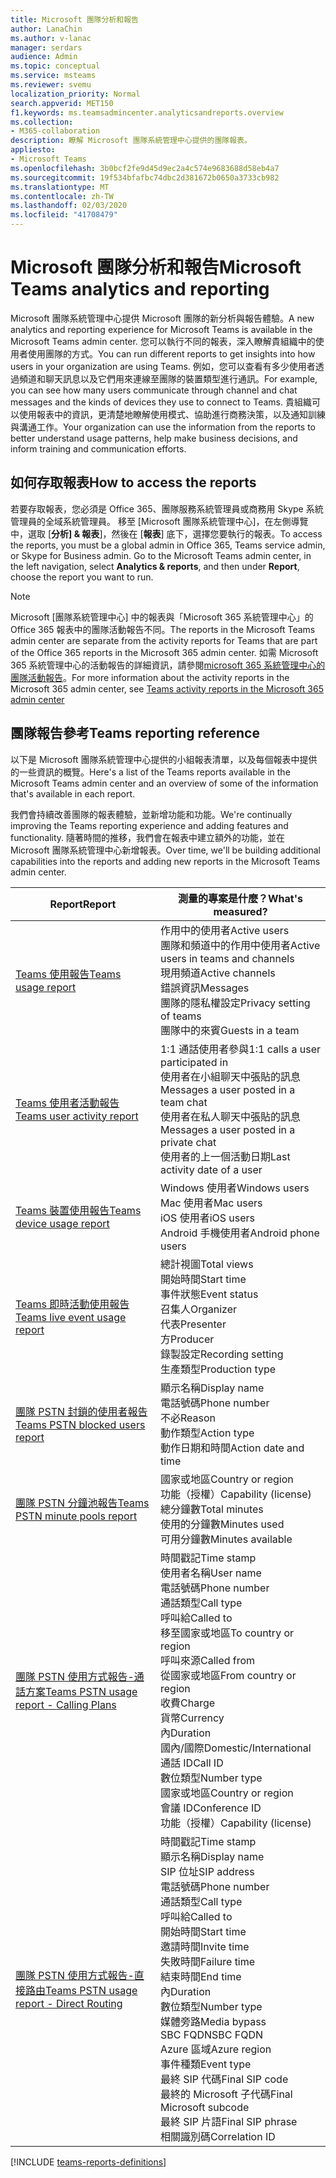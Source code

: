 ```yaml
---
title: Microsoft 團隊分析和報告
author: LanaChin
ms.author: v-lanac
manager: serdars
audience: Admin
ms.topic: conceptual
ms.service: msteams
ms.reviewer: svemu
localization_priority: Normal
search.appverid: MET150
f1.keywords: ms.teamsadmincenter.analyticsandreports.overview
ms.collection:
- M365-collaboration
description: 瞭解 Microsoft 團隊系統管理中心提供的團隊報表。
appliesto:
- Microsoft Teams
ms.openlocfilehash: 3b0bcf2fe9d45d9ec2a4c574e9683688d58eb4a7
ms.sourcegitcommit: 19f534bfafbc74dbc2d381672b0650a3733cb982
ms.translationtype: MT
ms.contentlocale: zh-TW
ms.lasthandoff: 02/03/2020
ms.locfileid: "41708479"
---
```

# <a name="microsoft-teams-analytics-and-reporting"></a><span data-ttu-id="71982-103">Microsoft 團隊分析和報告</span><span class="sxs-lookup"><span data-stu-id="71982-103">Microsoft Teams analytics and reporting</span></span>

<span data-ttu-id="71982-104">Microsoft 團隊系統管理中心提供 Microsoft 團隊的新分析與報告體驗。</span><span class="sxs-lookup"><span data-stu-id="71982-104">A new analytics and reporting experience for Microsoft Teams is available in the Microsoft Teams admin center.</span></span> <span data-ttu-id="71982-105">您可以執行不同的報表，深入瞭解貴組織中的使用者使用團隊的方式。</span><span class="sxs-lookup"><span data-stu-id="71982-105">You can run different reports to get insights into how users in your organization are using Teams.</span></span> <span data-ttu-id="71982-106">例如，您可以查看有多少使用者透過頻道和聊天訊息以及它們用來連線至團隊的裝置類型進行通訊。</span><span class="sxs-lookup"><span data-stu-id="71982-106">For example, you can see how many users communicate through channel and chat messages and the kinds of devices they use to connect to Teams.</span></span> <span data-ttu-id="71982-107">貴組織可以使用報表中的資訊，更清楚地瞭解使用模式、協助進行商務決策，以及通知訓練與溝通工作。</span><span class="sxs-lookup"><span data-stu-id="71982-107">Your organization can use the information from the reports to better understand usage patterns, help make business decisions, and inform training and communication efforts.</span></span>

## <a name="how-to-access-the-reports"></a><span data-ttu-id="71982-108">如何存取報表</span><span class="sxs-lookup"><span data-stu-id="71982-108">How to access the reports</span></span>

<span data-ttu-id="71982-109">若要存取報表，您必須是 Office 365、團隊服務系統管理員或商務用 Skype 系統管理員的全域系統管理員。 移至 [Microsoft 團隊系統管理中心]，在左側導覽中，選取 [**分析] & 報表**]，然後在 [**報表**] 底下，選擇您要執行的報表。</span><span class="sxs-lookup"><span data-stu-id="71982-109">To access the reports, you must be a global admin in Office 365, Teams service admin, or Skype for Business admin.  Go to the Microsoft Teams admin center, in the left navigation, select **Analytics & reports**, and then under **Report**, choose the report you want to run.</span></span>

> [!NOTE]
> <span data-ttu-id="71982-110">Microsoft [團隊系統管理中心] 中的報表與「Microsoft 365 系統管理中心」的 Office 365 報表中的團隊活動報告不同。</span><span class="sxs-lookup"><span data-stu-id="71982-110">The reports in the Microsoft Teams admin center are separate from the activity reports for Teams that are part of the Office 365 reports in the Microsoft 365 admin center.</span></span> <span data-ttu-id="71982-111">如需 Microsoft 365 系統管理中心的活動報告的詳細資訊，請參閱[microsoft 365 系統管理中心的團隊活動報告](../teams-activity-reports.md)。</span><span class="sxs-lookup"><span data-stu-id="71982-111">For more information about the activity reports in the Microsoft 365 admin center, see [Teams activity reports in the Microsoft 365 admin center](../teams-activity-reports.md)</span></span>

## <a name="teams-reporting-reference"></a><span data-ttu-id="71982-112">團隊報告參考</span><span class="sxs-lookup"><span data-stu-id="71982-112">Teams reporting reference</span></span>

<span data-ttu-id="71982-113">以下是 Microsoft 團隊系統管理中心提供的小組報表清單，以及每個報表中提供的一些資訊的概覽。</span><span class="sxs-lookup"><span data-stu-id="71982-113">Here's a list of the Teams reports available in the Microsoft Teams admin center and an overview of some of the information that's available in each report.</span></span>

<span data-ttu-id="71982-114">我們會持續改善團隊的報表體驗，並新增功能和功能。</span><span class="sxs-lookup"><span data-stu-id="71982-114">We're continually improving the Teams reporting experience and adding features and functionality.</span></span> <span data-ttu-id="71982-115">隨著時間的推移，我們會在報表中建立額外的功能，並在 Microsoft 團隊系統管理中心新增報表。</span><span class="sxs-lookup"><span data-stu-id="71982-115">Over time, we'll be building additional capabilities into the reports and adding new reports in the Microsoft Teams admin center.</span></span>

|<span data-ttu-id="71982-116">Report</span><span class="sxs-lookup"><span data-stu-id="71982-116">Report</span></span>  |<span data-ttu-id="71982-117">測量的專案是什麼？</span><span class="sxs-lookup"><span data-stu-id="71982-117">What's measured?</span></span> |
|---------|---------|
|[<span data-ttu-id="71982-118">Teams 使用報告</span><span class="sxs-lookup"><span data-stu-id="71982-118">Teams usage report</span></span>](teams-usage-report.md)  |  <span data-ttu-id="71982-119">作用中的使用者</span><span class="sxs-lookup"><span data-stu-id="71982-119">Active users</span></span><br/><span data-ttu-id="71982-120">團隊和頻道中的作用中使用者</span><span class="sxs-lookup"><span data-stu-id="71982-120">Active users in teams and channels</span></span><br/><span data-ttu-id="71982-121">現用頻道</span><span class="sxs-lookup"><span data-stu-id="71982-121">Active channels</span></span><br/><span data-ttu-id="71982-122">錯誤資訊</span><span class="sxs-lookup"><span data-stu-id="71982-122">Messages</span></span><br/><span data-ttu-id="71982-123">團隊的隱私權設定</span><span class="sxs-lookup"><span data-stu-id="71982-123">Privacy setting of  teams</span></span><br/><span data-ttu-id="71982-124">團隊中的來賓</span><span class="sxs-lookup"><span data-stu-id="71982-124">Guests in a team</span></span>   |
|[<span data-ttu-id="71982-125">Teams 使用者活動報告</span><span class="sxs-lookup"><span data-stu-id="71982-125">Teams user activity report</span></span>](user-activity-report.md)  |  <span data-ttu-id="71982-126">1:1 通話使用者參與</span><span class="sxs-lookup"><span data-stu-id="71982-126">1:1 calls a user participated in</span></span><br/><span data-ttu-id="71982-127">使用者在小組聊天中張貼的訊息</span><span class="sxs-lookup"><span data-stu-id="71982-127">Messages a user posted in a team chat</span></span><br/><span data-ttu-id="71982-128">使用者在私人聊天中張貼的訊息</span><span class="sxs-lookup"><span data-stu-id="71982-128">Messages a user posted in a private chat</span></span><br/><span data-ttu-id="71982-129">使用者的上一個活動日期</span><span class="sxs-lookup"><span data-stu-id="71982-129">Last activity date of a user</span></span>     |
|[<span data-ttu-id="71982-130">Teams 裝置使用報告</span><span class="sxs-lookup"><span data-stu-id="71982-130">Teams device usage report</span></span>](device-usage-report.md)   |  <span data-ttu-id="71982-131">Windows 使用者</span><span class="sxs-lookup"><span data-stu-id="71982-131">Windows users</span></span><br/><span data-ttu-id="71982-132">Mac 使用者</span><span class="sxs-lookup"><span data-stu-id="71982-132">Mac users</span></span><br/><span data-ttu-id="71982-133">iOS 使用者</span><span class="sxs-lookup"><span data-stu-id="71982-133">iOS users</span></span><br/><span data-ttu-id="71982-134">Android 手機使用者</span><span class="sxs-lookup"><span data-stu-id="71982-134">Android phone users</span></span>     |
|[<span data-ttu-id="71982-135">Teams 即時活動使用報告</span><span class="sxs-lookup"><span data-stu-id="71982-135">Teams live event usage report</span></span>](teams-live-event-usage-report.md)   |  <span data-ttu-id="71982-136">總計視圖</span><span class="sxs-lookup"><span data-stu-id="71982-136">Total views</span></span><br><span data-ttu-id="71982-137">開始時間</span><span class="sxs-lookup"><span data-stu-id="71982-137">Start time</span></span><br><span data-ttu-id="71982-138">事件狀態</span><span class="sxs-lookup"><span data-stu-id="71982-138">Event status</span></span><br><span data-ttu-id="71982-139">召集人</span><span class="sxs-lookup"><span data-stu-id="71982-139">Organizer</span></span><br><span data-ttu-id="71982-140">代表</span><span class="sxs-lookup"><span data-stu-id="71982-140">Presenter</span></span><br><span data-ttu-id="71982-141">方</span><span class="sxs-lookup"><span data-stu-id="71982-141">Producer</span></span><br><span data-ttu-id="71982-142">錄製設定</span><span class="sxs-lookup"><span data-stu-id="71982-142">Recording setting</span></span><br><span data-ttu-id="71982-143">生產類型</span><span class="sxs-lookup"><span data-stu-id="71982-143">Production type</span></span>    |
|[<span data-ttu-id="71982-144">團隊 PSTN 封鎖的使用者報告</span><span class="sxs-lookup"><span data-stu-id="71982-144">Teams PSTN blocked users report</span></span>](pstn-blocked-users-report.md)   |  <span data-ttu-id="71982-145">顯示名稱</span><span class="sxs-lookup"><span data-stu-id="71982-145">Display name</span></span><br><span data-ttu-id="71982-146">電話號碼</span><span class="sxs-lookup"><span data-stu-id="71982-146">Phone number</span></span><br><span data-ttu-id="71982-147">不必</span><span class="sxs-lookup"><span data-stu-id="71982-147">Reason</span></span><br><span data-ttu-id="71982-148">動作類型</span><span class="sxs-lookup"><span data-stu-id="71982-148">Action type</span></span><br><span data-ttu-id="71982-149">動作日期和時間</span><span class="sxs-lookup"><span data-stu-id="71982-149">Action date and time</span></span>   |
|[<span data-ttu-id="71982-150">團隊 PSTN 分鐘池報告</span><span class="sxs-lookup"><span data-stu-id="71982-150">Teams PSTN minute pools report</span></span>](pstn-minute-pools-report.md) |  <span data-ttu-id="71982-151">國家或地區</span><span class="sxs-lookup"><span data-stu-id="71982-151">Country or region</span></span><br><span data-ttu-id="71982-152">功能（授權）</span><span class="sxs-lookup"><span data-stu-id="71982-152">Capability (license)</span></span> <br><span data-ttu-id="71982-153">總分鐘數</span><span class="sxs-lookup"><span data-stu-id="71982-153">Total minutes</span></span><br><span data-ttu-id="71982-154">使用的分鐘數</span><span class="sxs-lookup"><span data-stu-id="71982-154">Minutes used</span></span><br><span data-ttu-id="71982-155">可用分鐘數</span><span class="sxs-lookup"><span data-stu-id="71982-155">Minutes available</span></span>|
|[<span data-ttu-id="71982-156">團隊 PSTN 使用方式報告-通話方案</span><span class="sxs-lookup"><span data-stu-id="71982-156">Teams PSTN usage report - Calling Plans</span></span>](pstn-usage-report.md#calling-plans)|  <span data-ttu-id="71982-157">時間戳記</span><span class="sxs-lookup"><span data-stu-id="71982-157">Time stamp</span></span><br><span data-ttu-id="71982-158">使用者名稱</span><span class="sxs-lookup"><span data-stu-id="71982-158">User name</span></span><br><span data-ttu-id="71982-159">電話號碼</span><span class="sxs-lookup"><span data-stu-id="71982-159">Phone number</span></span><br><span data-ttu-id="71982-160">通話類型</span><span class="sxs-lookup"><span data-stu-id="71982-160">Call type</span></span> <br><span data-ttu-id="71982-161">呼叫給</span><span class="sxs-lookup"><span data-stu-id="71982-161">Called to</span></span><br><span data-ttu-id="71982-162">移至國家或地區</span><span class="sxs-lookup"><span data-stu-id="71982-162">To country or region</span></span> <br><span data-ttu-id="71982-163">呼叫來源</span><span class="sxs-lookup"><span data-stu-id="71982-163">Called from</span></span> <br><span data-ttu-id="71982-164">從國家或地區</span><span class="sxs-lookup"><span data-stu-id="71982-164">From country or region</span></span><br><span data-ttu-id="71982-165">收費</span><span class="sxs-lookup"><span data-stu-id="71982-165">Charge</span></span><br><span data-ttu-id="71982-166">貨幣</span><span class="sxs-lookup"><span data-stu-id="71982-166">Currency</span></span><br><span data-ttu-id="71982-167">內</span><span class="sxs-lookup"><span data-stu-id="71982-167">Duration</span></span><br><span data-ttu-id="71982-168">國內/國際</span><span class="sxs-lookup"><span data-stu-id="71982-168">Domestic/International</span></span><br><span data-ttu-id="71982-169">通話 ID</span><span class="sxs-lookup"><span data-stu-id="71982-169">Call ID</span></span><br><span data-ttu-id="71982-170">數位類型</span><span class="sxs-lookup"><span data-stu-id="71982-170">Number type</span></span><br><span data-ttu-id="71982-171">國家或地區</span><span class="sxs-lookup"><span data-stu-id="71982-171">Country or region</span></span><br><span data-ttu-id="71982-172">會議 ID</span><span class="sxs-lookup"><span data-stu-id="71982-172">Conference ID</span></span><br><span data-ttu-id="71982-173">功能（授權）</span><span class="sxs-lookup"><span data-stu-id="71982-173">Capability (license)</span></span>|
|[<span data-ttu-id="71982-174">團隊 PSTN 使用方式報告-直接路由</span><span class="sxs-lookup"><span data-stu-id="71982-174">Teams PSTN usage report - Direct Routing</span></span>](pstn-usage-report.md#direct-routing)  |  <span data-ttu-id="71982-175">時間戳記</span><span class="sxs-lookup"><span data-stu-id="71982-175">Time stamp</span></span><br><span data-ttu-id="71982-176">顯示名稱</span><span class="sxs-lookup"><span data-stu-id="71982-176">Display name</span></span><br><span data-ttu-id="71982-177">SIP 位址</span><span class="sxs-lookup"><span data-stu-id="71982-177">SIP address</span></span><br><span data-ttu-id="71982-178">電話號碼</span><span class="sxs-lookup"><span data-stu-id="71982-178">Phone number</span></span> <br><span data-ttu-id="71982-179">通話類型</span><span class="sxs-lookup"><span data-stu-id="71982-179">Call type</span></span><br><span data-ttu-id="71982-180">呼叫給</span><span class="sxs-lookup"><span data-stu-id="71982-180">Called to</span></span><br><span data-ttu-id="71982-181">開始時間</span><span class="sxs-lookup"><span data-stu-id="71982-181">Start time</span></span><br><span data-ttu-id="71982-182">邀請時間</span><span class="sxs-lookup"><span data-stu-id="71982-182">Invite time</span></span><br><span data-ttu-id="71982-183">失敗時間</span><span class="sxs-lookup"><span data-stu-id="71982-183">Failure time</span></span><br><span data-ttu-id="71982-184">結束時間</span><span class="sxs-lookup"><span data-stu-id="71982-184">End time</span></span><br><span data-ttu-id="71982-185">內</span><span class="sxs-lookup"><span data-stu-id="71982-185">Duration</span></span><br><span data-ttu-id="71982-186">數位類型</span><span class="sxs-lookup"><span data-stu-id="71982-186">Number type</span></span><br><span data-ttu-id="71982-187">媒體旁路</span><span class="sxs-lookup"><span data-stu-id="71982-187">Media bypass</span></span><br><span data-ttu-id="71982-188">SBC FQDN</span><span class="sxs-lookup"><span data-stu-id="71982-188">SBC FQDN</span></span><br><span data-ttu-id="71982-189">Azure 區域</span><span class="sxs-lookup"><span data-stu-id="71982-189">Azure region</span></span><br><span data-ttu-id="71982-190">事件種類</span><span class="sxs-lookup"><span data-stu-id="71982-190">Event type</span></span><br><span data-ttu-id="71982-191">最終 SIP 代碼</span><span class="sxs-lookup"><span data-stu-id="71982-191">Final SIP code</span></span><br><span data-ttu-id="71982-192">最終的 Microsoft 子代碼</span><span class="sxs-lookup"><span data-stu-id="71982-192">Final Microsoft subcode</span></span><br><span data-ttu-id="71982-193">最終 SIP 片語</span><span class="sxs-lookup"><span data-stu-id="71982-193">Final SIP phrase</span></span><br><span data-ttu-id="71982-194">相關識別碼</span><span class="sxs-lookup"><span data-stu-id="71982-194">Correlation ID</span></span>  |

[!INCLUDE [teams-reports-definitions](../includes/teams-reports-definitions.md)]
